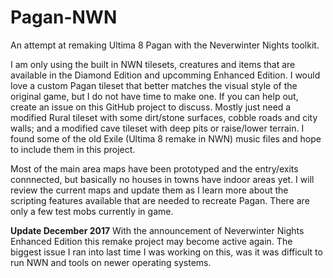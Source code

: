 Pagan-NWN
=========

An attempt at remaking Ultima 8 Pagan with the Neverwinter Nights toolkit.

I am only using the built in NWN tilesets, creatures and items that are available in the Diamond Edition and upcomming Enhanced Edition.
I would love a custom Pagan tileset that better matches the visual style of the original game, but I do not have time to make one.
If you can help out, create an issue on this GitHub project to discuss. Mostly just need a modified Rural tileset with some dirt/stone
surfaces, cobble roads and city walls; and a modified cave tileset with deep pits or raise/lower terrain.
I found some of the old Exile (Ultima 8 remake in NWN) music files and hope to include them in this project.

Most of the main area maps have been prototyped and the entry/exits connnected, but basically no houses in towns have indoor areas yet.
I will review the current maps and update them as I learn more about the scripting features available that are needed to recreate Pagan.
There are only a few test mobs currently in game.

**Update December 2017**
With the announcement of Neverwinter Nights Enhanced Edition this remake project may become active again.
The biggest issue I ran into last time I was working on this, was it was difficult to run NWN and tools on newer operating systems.

